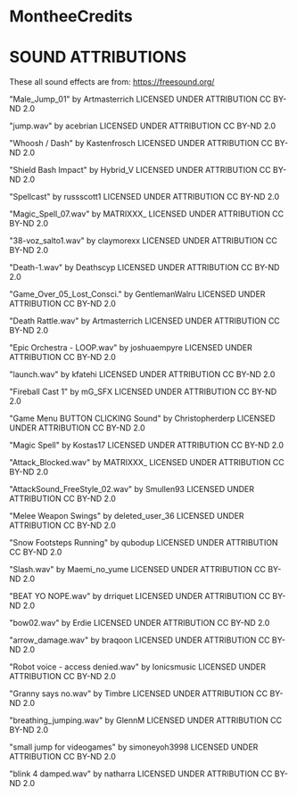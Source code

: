 # MontheeCredits

# SOUND ATTRIBUTIONS

These all sound effects are from: https://freesound.org/

"Male_Jump_01" by Artmasterrich
LICENSED UNDER ATTRIBUTION CC BY-ND 2.0

"jump.wav" by acebrian
LICENSED UNDER ATTRIBUTION CC BY-ND 2.0

"Whoosh / Dash" by Kastenfrosch
LICENSED UNDER ATTRIBUTION CC BY-ND 2.0

"Shield Bash Impact" by Hybrid_V
LICENSED UNDER ATTRIBUTION CC BY-ND 2.0

"Spellcast" by russscott1
LICENSED UNDER ATTRIBUTION CC BY-ND 2.0

"Magic_Spell_07.wav" by MATRIXXX_
LICENSED UNDER ATTRIBUTION CC BY-ND 2.0

"38-voz_salto1.wav" by claymorexx
LICENSED UNDER ATTRIBUTION CC BY-ND 2.0

"Death-1.wav" by Deathscyp
LICENSED UNDER ATTRIBUTION CC BY-ND 2.0

"Game_Over_05_Lost_Consci." by GentlemanWalru
LICENSED UNDER ATTRIBUTION CC BY-ND 2.0

"Death Rattle.wav" by Artmasterrich
LICENSED UNDER ATTRIBUTION CC BY-ND 2.0

"Epic Orchestra - LOOP.wav" by joshuaempyre
LICENSED UNDER ATTRIBUTION CC BY-ND 2.0

"launch.wav" by kfatehi
LICENSED UNDER ATTRIBUTION CC BY-ND 2.0

"Fireball Cast 1" by mG_SFX
LICENSED UNDER ATTRIBUTION CC BY-ND 2.0

"Game Menu BUTTON CLICKING Sound" by Christopherderp
LICENSED UNDER ATTRIBUTION CC BY-ND 2.0

"Magic Spell" by Kostas17
LICENSED UNDER ATTRIBUTION CC BY-ND 2.0

"Attack_Blocked.wav" by MATRIXXX_
LICENSED UNDER ATTRIBUTION CC BY-ND 2.0

"AttackSound_FreeStyle_02.wav" by Smullen93
LICENSED UNDER ATTRIBUTION CC BY-ND 2.0

"Melee Weapon Swings" by deleted_user_36
LICENSED UNDER ATTRIBUTION CC BY-ND 2.0

"Snow Footsteps Running" by qubodup
LICENSED UNDER ATTRIBUTION CC BY-ND 2.0

"Slash.wav" by Maemi_no_yume
LICENSED UNDER ATTRIBUTION CC BY-ND 2.0

"BEAT YO NOPE.wav" by drriquet
LICENSED UNDER ATTRIBUTION CC BY-ND 2.0

"bow02.wav" by Erdie
LICENSED UNDER ATTRIBUTION CC BY-ND 2.0

"arrow_damage.wav" by braqoon
LICENSED UNDER ATTRIBUTION CC BY-ND 2.0

"Robot voice - access denied.wav" by Ionicsmusic
LICENSED UNDER ATTRIBUTION CC BY-ND 2.0

"Granny says no.wav" by Timbre
LICENSED UNDER ATTRIBUTION CC BY-ND 2.0

"breathing_jumping.wav" by GlennM
LICENSED UNDER ATTRIBUTION CC BY-ND 2.0

"small jump for videogames" by simoneyoh3998
LICENSED UNDER ATTRIBUTION CC BY-ND 2.0

"blink 4 damped.wav" by natharra
LICENSED UNDER ATTRIBUTION CC BY-ND 2.0
